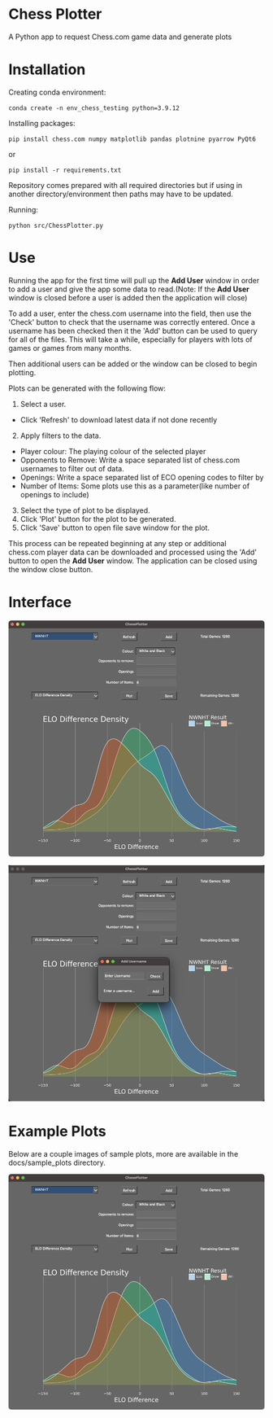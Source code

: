 # Chess Plotter
A Python app to request Chess.com game data and generate plots

# Installation
Creating conda environment:
```
conda create -n env_chess_testing python=3.9.12
```

Installing packages:
```
pip install chess.com numpy matplotlib pandas plotnine pyarrow PyQt6 
```
or 
```
pip install -r requirements.txt
```

Repository comes prepared with all required directories but if using in another directory/environment then paths may have to be updated.

Running:
```
python src/ChessPlotter.py
```

# Use
Running the app for the first time will pull up the __Add User__ window in order to add a user and give the app some data to read.(Note: If the __Add User__ window is closed before a user is added then the application will close)

To add a user, enter the chess.com username into the field, then use the 'Check' button to check that the username was correctly entered.  Once a username has been checked then it the 'Add' button can be used to query for all of the files.  This will take a while, especially for players with lots of games or games from many months.

Then additional users can be added or the window can be closed to begin plotting.

Plots can be generated with the following flow:
1. Select a user.
- Click 'Refresh' to download latest data if not done recently
2. Apply filters to the data.
- Player colour: The playing colour of the selected player
- Opponents to Remove: Write a space separated list of chess.com usernames to filter out of data.
- Openings: Write a space separated list of ECO opening codes to filter by
- Number of Items: Some plots use this as a parameter(like number of openings to include)
3. Select the type of plot to be displayed.
4. Click 'Plot' button for the plot to be generated.
5. Click 'Save' button to open file save window for the plot.

This process can be repeated beginning at any step or additional chess.com player data can be downloaded and processed using the 'Add' button to open the __Add User__ window.  The application can be closed using the window close button.

# Interface
![Interface](docs/sample_plots/elo_difference_density.png)

![Add User Window](docs/sample_plots/add_user_view.png)

# Example Plots
Below are a couple images of sample plots, more are available in the docs/sample_plots directory.

![ELO Difference Density](docs/sample_plots/elo_difference_density.png)

